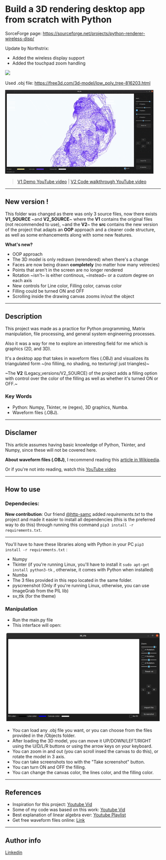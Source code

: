 # Build a 3D rendering desktop app from scratch with Python

SorceForge page: https://sourceforge.net/projects/python-renderer-wireless-disp/

Update by Northstrix:
- Added the wireless display support
- Added the touchpad zoom handling


<img src="Screenshots/3d renderer with wireless display support.gif">

Used .obj file: https://free3d.com/3d-model/low_poly_tree-816203.html

<img src="Screenshots/v3.gif">

> [V1 Demo YouTube video](https://youtu.be/G0m2wwEppWA) | [V2 Code walkthrough YouTube video](https://youtu.be/Ca8nKtICYMk)

---

## New version !

This folder was changed as there was only 3 source files, now there exists **V1_SOURCE** ~and **V2_SOURCE**~ where the **V1** contains the original files (not recommended to use), ~and the **V2**~ the **src** contains the new version of the project that adapts an **OOP** approach and a cleaner code structure, as well as some enhancements along with some new features.

**What's new?**

- OOP approach
- The 3D model is only redrawn (rerendered) when there's a change 
- Faces are now being drawn **completely** (no matter how many vetrecies)
- Points that aren't in the screen are no longer rendered
- Rotation ~isn't~ is either continous, ~instead~ or a custom degree on each axis
- New controls for Line color, Filling color, canvas color
- Filling could be turned ON and OFF
- Scrolling inside the drawing canvas zooms in/out the object

---

## Description

This project was made as a practice for Python programming, Matrix manipulation, file processing, and general system engineering processes.

Also it was a way for me to explore an interesting field for me which is graphics (2D, and 3D).

It's a desktop app that takes in waveform files (.OBJ) and visualizes its triangulated form ~(no filliing, no shading, no texturing! just triangles)~ 

~The **V2** (Legacy_versions/V2_SOURCE) of the project adds a filling option with control over the color of the filling as well as whether it's turned ON or OFF.~

### Key Words

- Python: Numpy, Tkinter, re (regex), 3D graphics, Numba.
- Waveform files (.OBJ). 

---

## Disclamer

This article assumes having basic knowledge of Python, Tkinter, and Numpy, since these will not be covered here.

**About waveform files (.OBJ)**, I recommend reading this [article in Wikipedia](https://en.wikipedia.org/wiki/Wavefront_.obj_file).

Or if you're not into reading, watch this [YouTube video](https://www.youtube.com/watch?v=KMWUjNE0fYI)

---

## How to use

### Dependecies:

**New contribution**: Our friend [@http-samc](https://github.com/http-samc) added *requirements.txt* to the project and made it easier to install all dependencies (this is the preferred way to do this) through running this command ```pip3 install -r requirements.txt```.

---

You'll have to have these libraries along with Python in your PC ```pip3 install -r requirements.txt``` :

- Numpy
- Tkinter (if you're running Linux, you'll have to install it ```sudo apt-get install python3-tk``` , otherwise, it comes with Python when installed)
- Numba
- The 3 files provided in this repo located in the same folder.
- pyscreenshot (Only if you're running Linux, otherwise, you can use ImageGrab from the PIL lib)
- sv_ttk (for the theme)

### Manipulation

- Run the main.py file
- This interface will open:

<img src="Screenshots/v3.png" width="960">

- You can load any .obj file you want, or you can choose from the files 
provided in the /Objects folder.
- After loading the 3D model, you can move it UP/DOWN/LEFT/RIGHT using the U/D/L/R buttons or using the arrow keys on your keyboard.
- You can zoom in and out (you can scroll insed the canvas to do this), or rotate the model in 3 axis.
- You can take screenshots too with the "Take screenshot" button.
- You can turn ON and OFF the filling.
- You can change the canvas color, the lines color, and the filling color.

---

## References

- Inspiration for this project: [Youtube Vid](https://www.youtube.com/watch?v=Scn96t7mwC4)
- Some of my code was based on this work: [Youtube Vid](https://www.youtube.com/watch?v=sSQIwIx8uT4)
- Best explanation of linear algebra ever: [Youtube Playlist](https://www.youtube.com/playlist?list=PLZHQObOWTQDPD3MizzM2xVFitgF8hE_ab)
- Get free waveform files online: [Link](https://www.turbosquid.com/Search/3D-Models/free/obj)

---

## Author info

[Linkedin](https://www.linkedin.com/in/radhi-sghaier/)
